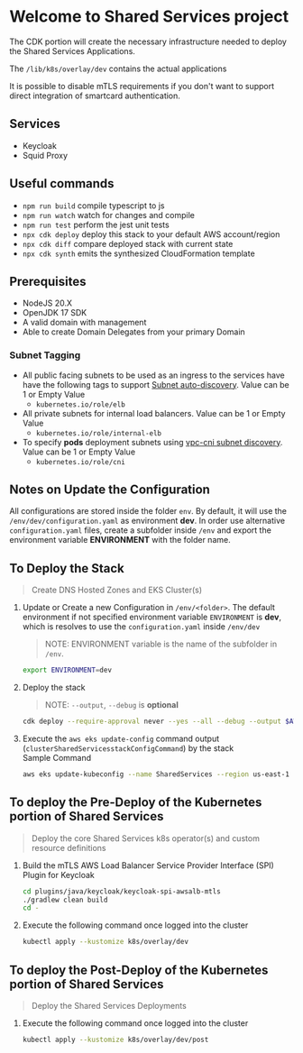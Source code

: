 # Welcome to Shared Services project

The CDK portion will create the necessary infrastructure needed to deploy the Shared Services Applications.

The `/lib/k8s/overlay/dev` contains the actual applications

It is possible to disable mTLS requirements if you don't want to support direct integration of smartcard authentication.

## Services
* Keycloak
* Squid Proxy

## Useful commands

* `npm run build`   compile typescript to js
* `npm run watch`   watch for changes and compile
* `npm run test`    perform the jest unit tests
* `npx cdk deploy`  deploy this stack to your default AWS account/region
* `npx cdk diff`    compare deployed stack with current state
* `npx cdk synth`   emits the synthesized CloudFormation template

## Prerequisites
* NodeJS 20.X
* OpenJDK 17 SDK
* A valid domain with management
* Able to create Domain Delegates from your primary Domain

### Subnet Tagging 
* All public facing subnets to be used as an ingress to the services have have the following tags to support [Subnet auto-discovery](https://kubernetes-sigs.github.io/aws-load-balancer-controller/latest/deploy/subnet_discovery/). Value can be 1 or Empty Value
  * `kubernetes.io/role/elb`
* All private subnets for internal load balancers. Value can be 1 or Empty Value
  * `kubernetes.io/role/internal-elb`
* To specify **pods** deployment subnets using [vpc-cni subnet discovery](https://github.com/aws/amazon-vpc-cni-k8s?tab=readme-ov-file#enable_subnet_discovery-v1180). Value can be 1 or Empty Value
  * `kubernetes.io/role/cni`

## Notes on Update the Configuration
All configurations are stored inside the folder `env`. By default, it will use the `/env/dev/configuration.yaml` as environment **dev**.
In order use alternative `configuration.yaml` files, create a subfolder inside `/env` and export the environment variable **ENVIRONMENT** with the folder name.

## To Deploy the Stack
> Create DNS Hosted Zones and EKS Cluster(s)

1. Update or Create a new Configuration in `/env/<folder>`. The default environment if not specified environment variable `ENVIRONMENT` is **dev**, which is resolves to use the `configuration.yaml` inside `/env/dev`
   > NOTE: ENVIRONMENT variable is the name of the subfolder in `/env`. 
   ```bash
   export ENVIRONMENT=dev
   ```

2. Deploy the stack
   > NOTE: `--output`, `--debug` is **optional**
   ```bash
   cdk deploy --require-approval never --yes --all --debug --output $AWS_PROFILE.$AWS_DEFAULT_REGION.cdk.out --force
   ```
3. Execute the `aws eks update-config` command output (`clusterSharedServicesstackConfigCommand`) by the stack  
   Sample Command
   ```bash
   aws eks update-kubeconfig --name SharedServices --region us-east-1 --role-arn arn:aws:iam::992382523718:role/cluster-SharedServices-stack-cluster-admin-role
   ```

## To deploy the Pre-Deploy of the Kubernetes portion of Shared Services
> Deploy the core Shared Services k8s operator(s) and custom resource definitions

1. Build the mTLS AWS Load Balancer Service Provider Interface (SPI) Plugin for Keycloak
   ```bash
   cd plugins/java/keycloak/keycloak-spi-awsalb-mtls
   ./gradlew clean build
   cd -
   ```
2. Execute the following command once logged into the cluster
   ```bash
   kubectl apply --kustomize k8s/overlay/dev
   ```

## To deploy the Post-Deploy of the Kubernetes portion of Shared Services
> Deploy the Shared Services Deployments

1. Execute the following command once logged into the cluster
   ```bash
   kubectl apply --kustomize k8s/overlay/dev/post
   ```